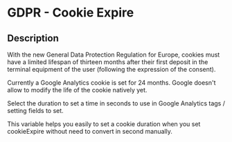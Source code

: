 # GDPR - Cookie Expire

## Description

With the new General Data Protection Regulation for Europe, cookies must have a limited lifespan of thirteen months after their first deposit in the terminal equipment of the user (following the expression of the consent).

Currently a Google Analytics cookie is set for 24 months. Google doesn't allow to modify the life of the cookie natively yet.

Select the duration to set a time in seconds to use in Google Analytics tags / setting fields to set.

This variable helps you easily to set a cookie duration when you set cookieExpire without need to convert in second manually.

